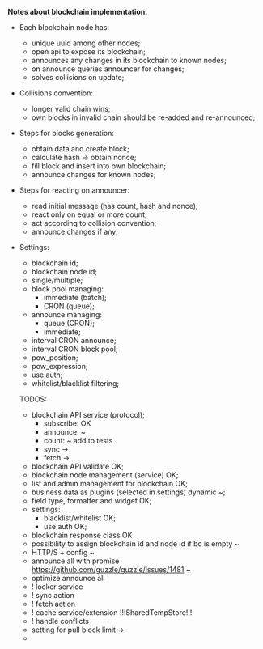 ____Notes about blockchain implementation.____

- Each blockchain node has: 
  - unique uuid among other nodes;
  - open api to expose its blockchain;
  - announces any changes in its blockchain  to known nodes;
  - on announce queries announcer for changes;
  - solves collisions on update;
  
- Collisions convention:
  - longer valid chain wins;
  - own blocks in invalid chain should be re-added and re-announced;
  
- Steps for blocks generation:
  - obtain data and create block;
  - calculate hash -> obtain nonce;
  - fill block and insert into own blockchain;
  - announce changes for known nodes;
  
- Steps for reacting on announcer:
  - read initial message (has count, hash and nonce);
  - react only on equal or more count;
  - act according to collision convention;
  - announce changes if any;
  
- Settings:
  - blockchain id;
  - blockchain node id;
  - single/multiple;
  - block pool managing:
    - immediate (batch);
    - CRON (queue);
  - announce managing:
    - queue (CRON);
    - immediate;
  - interval CRON announce;
  - interval CRON block pool;
  - pow_position;
  - pow_expression;
  - use auth;
  - whitelist/blacklist filtering;
  
  TODOS:
  - blockchain API service (protocol);
    - subscribe: OK
    - announce: ~
    - count: ~ add to tests
    - sync ->
    - fetch ->
  - blockchain API validate OK;
  - blockchain node management (service) OK;
  - list and admin management for blockchain OK;
  - business data as plugins (selected in settings) dynamic ~;
  - field type, formatter and widget OK;
  - settings:
    - blacklist/whitelist OK;
    - use auth OK;
  - blockchain response class OK
  - possibility to assign blockchain id and node id if bc is empty ~
  - HTTP/S + config ~
  - announce all with promise https://github.com/guzzle/guzzle/issues/1481 ~
  - optimize announce all
  - ! locker service
  - ! sync action
  - ! fetch action
  - ! cache service/extension !!!SharedTempStore!!!
  - ! handle conflicts
  - setting for pull block limit ->
  - 